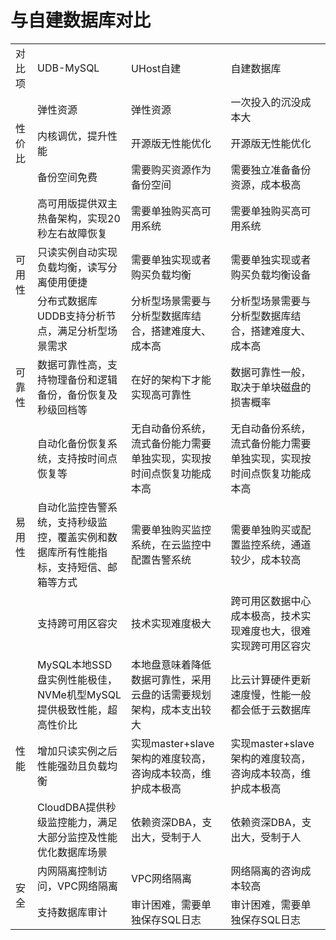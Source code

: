 # 与自建数据库对比

<table>
    <tr>
        <td>对比项</td>
        <td>UDB-MySQL</td>
        <td>UHost自建</td>
        <td>自建数据库</td>
    </tr>
    <tr>
        <td rowspan="3">性价比</td>
        <td>弹性资源</td>
        <td>弹性资源</td>
        <td>一次投入的沉没成本大</td>
    </tr>
    <tr>
        <td>内核调优，提升性能</td>
        <td>开源版无性能优化</td>
        <td>开源版无性能优化</td>
    </tr>
    <tr>
        <td>备份空间免费</td>
        <td>需要购买资源作为备份空间</td>
        <td>需要独立准备备份资源，成本极高</td>
    </tr>
    <tr>
        <td rowspan="3">可用性</td>
        <td>高可用版提供双主热备架构，实现20秒左右故障恢复</td>
         <td>需要单独购买高可用系统</td>
         <td>需要单独购买高可用系统</td>
    </tr>
    <tr>
        <td>只读实例自动实现负载均衡，读写分离使用便捷</td>
        <td>需要单独实现或者购买负载均衡</td>
        <td>需要单独实现或者购买负载均衡设备</td>
    </tr>
     <tr>
        <td>分布式数据库UDDB支持分析节点，满足分析型场景需求</td>
        <td>分析型场景需要与分析型数据库结合，搭建难度大、成本高</td>
        <td>分析型场景需要与分析型数据库结合，搭建难度大、成本高</td>
    </tr>
    <tr>
        <td rowspan="1">可靠性</td>
        <td>数据可靠性高，支持物理备份和逻辑备份，备份恢复及秒级回档等</td>
        <td>在好的架构下才能实现高可靠性</td>
        <td>数据可靠性一般，取决于单块磁盘的损害概率</td>
    </tr>
    <tr>
        <td rowspan="3">易用性</td>
        <td>自动化备份恢复系统，支持按时间点恢复等</td>
         <td>无自动备份系统，流式备份能力需要单独实现，实现按时间点恢复功能成本高</td>
         <td>无自动备份系统，流式备份能力需要单独实现，实现按时间点恢复功能成本高</td>
    </tr>
    <tr>
        <td>自动化监控告警系统，支持秒级监控，覆盖实例和数据库所有性能指标，支持短信、邮箱等方式</td>
        <td>需要单独购买监控系统，在云监控中配置告警系统</td>
        <td>需要单独购买或配置监控系统，通道较少，成本较高</td>
    </tr>
     <tr>
        <td>支持跨可用区容灾</td>
        <td>技术实现难度极大</td>
        <td>跨可用区数据中心成本极高，技术实现难度也大，很难实现跨可用区容灾</td>
    </tr>
    <tr>
        <td rowspan="3">性能</td>
        <td>MySQL本地SSD盘实例性能极佳，NVMe机型MySQL提供极致性能，超高性价比</td>
         <td>本地盘意味着降低数据可靠性，采用云盘的话需要规划架构，成本支出较大</td>
         <td>比云计算硬件更新速度慢，性能一般都会低于云数据库</td>
    </tr>
    <tr>
        <td>增加只读实例之后性能强劲且负载均衡</td>
        <td>实现master+slave架构的难度较高，咨询成本较高，维护成本极高</td>
        <td>实现master+slave架构的难度较高，咨询成本较高，维护成本极高</td>
    </tr>
     <tr>
        <td>CloudDBA提供秒级监控能力，满足大部分监控及性能优化数据库场景</td>
        <td>依赖资深DBA，支出大，受制于人</td>
        <td>依赖资深DBA，支出大，受制于人</td>
    </tr>
    <tr>
        <td rowspan="2">安全</td>
        <td>内网隔离控制访问，VPC网络隔离</td>
         <td>VPC网络隔离</td>
         <td>网络隔离的咨询成本较高</td>
    </tr>
    <tr>
        <td>支持数据库审计</td>
        <td>审计困难，需要单独保存SQL日志</td>
        <td>审计困难，需要单独保存SQL日志</td>
    </tr>
</table>

